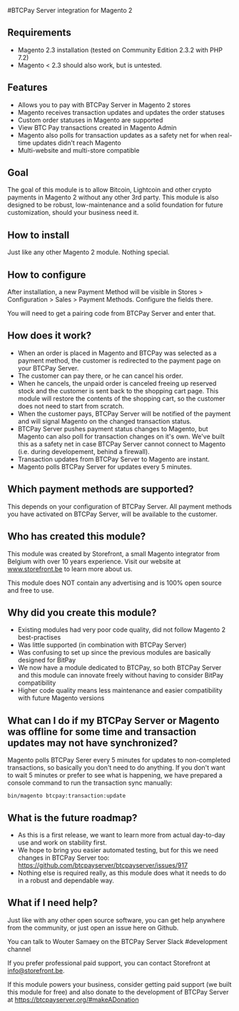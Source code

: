 #BTCPay Server integration for Magento 2

## Requirements
- Magento 2.3 installation (tested on Community Edition 2.3.2 with PHP 7.2)
- Magento < 2.3 should also work, but is untested.

## Features
- Allows you to pay with BTCPay Server in Magento 2 stores
- Magento receives transaction updates and updates the order statuses 
- Custom order statuses in Magento are supported
- View BTC Pay transactions created in Magento Admin
- Magento also polls for transaction updates as a safety net for when real-time updates didn't reach Magento
- Multi-website and multi-store compatible

## Goal
The goal of this module is to allow Bitcoin, Lightcoin and other crypto payments in Magento 2 without any other 3rd party.
This module is also designed to be robust, low-maintenance and a solid foundation for future customization, should your business need it.

## How to install
Just like any other Magento 2 module. Nothing special.

## How to configure
After installation, a new Payment Method will be visible in Stores > Configuration > Sales > Payment Methods. Configure the fields there.

You will need to get a pairing code from BTCPay Server and enter that.

## How does it work?
- When an order is placed in Magento and BTCPay was selected as a payment method, the customer is redirected to the payment page on your BTCPay Server.
- The customer can pay there, or he can cancel his order.
- When he cancels, the unpaid order is canceled freeing up reserved stock and the customer is sent back to the shopping cart page. This module will restore the contents of the shopping cart, so the customer does not need to start from scratch.
- When the customer pays, BTCPay Server will be notified of the payment and will signal Magento on the changed transaction status.
- BTCPay Server pushes payment status changes to Magento, but Magento can also poll for transaction changes on it's own. We've built this as a safety net in case BTCPay Server cannot connect to Magento (i.e. during developement, behind a firewall).
- Transaction updates from BTCPay Server to Magento are instant.
- Magento polls BTCPay Server for updates every 5 minutes.
 
## Which payment methods are supported?
This depends on your configuration of BTCPay Server. All payment methods you have activated on BTCPay Server, will be available to the customer.

## Who has created this module?
This module was created by Storefront, a small Magento integrator from Belgium with over 10 years experience. Visit our website at www.storefront.be to learn more about us.

This module does NOT contain any advertising and is 100% open source and free to use.

## Why did you create this module?
- Existing modules had very poor code quality, did not follow Magento 2 best-practises
- Was little supported (in combination with BTCPay Server)
- Was confusing to set up since the previous modules are basically designed for BitPay
- We now have a module dedicated to BTCPay, so both BTCPay Server and this module can innovate freely without having to consider BitPay compatibility
- Higher code quality means less maintenance and easier compatibility with future Magento versions

## What can I do if my BTCPay Server or Magento was offline for some time and transaction updates may not have synchronized?
Magento polls BTCPay Serer every 5 minutes for updates to non-completed transactions, so basically you don't need to do anything.
If you don't want to wait 5 minutes or prefer to see what is happening, we have prepared a console command to run the transaction sync manually:

```
bin/magento btcpay:transaction:update
```

## What is the future roadmap?
- As this is a first release, we want to learn more from actual day-to-day use and work on stability first.
- We hope to bring you easier automated testing, but for this we need changes in BTCPay Server too: https://github.com/btcpayserver/btcpayserver/issues/917
- Nothing else is required really, as this module does what it needs to do in a robust and dependable way.

## What if I need help?
Just like with any other open source software, you can get help anywhere from the community, or just open an issue here on Github.

You can talk to Wouter Samaey on the BTCPay Server Slack #development channel

If you prefer professional paid support, you can contact Storefront at info@storefront.be.

If this module powers your business, consider getting paid support (we built this module for free) and also donate to the development of BTCPay Server at https://btcpayserver.org/#makeADonation 
